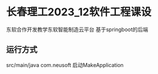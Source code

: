 # 长春理工2023_12软件工程课设
东软合作开发教学东软智能制造云平台
基于springboot的后端
## 运行方式
src/main/java 
com.neusoft
启动MakeApplication
